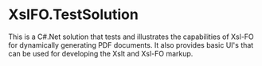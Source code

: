 # XslFO.TestSolution
This is a C#.Net solution that tests and illustrates the capabilities of Xsl-FO for dynamically generating PDF documents.  It also provides basic UI's that can be used for developing the Xslt and Xsl-FO markup.
